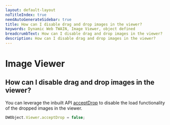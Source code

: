 ```yaml
---
layout: default-layout
noTitleIndex: true
needAutoGenerateSidebar: true
title: How can I disable drag and drop images in the viewer?
keywords: Dynamic Web TWAIN, Image Viewer, object defined
breadcrumbText: How can I disable drag and drop images in the viewer?
description: How can I disable drag and drop images in the viewer?
---
```


# Image Viewer

## How can I disable drag and drop images in the viewer?

You can leverage the inbuilt API <a href="https://www.dynamsoft.com/web-twain/docs/info/api/WebTwain_Viewer.html?ver=latest#acceptdrop" target="_blank">acceptDrop</a> to disable the load functionality of the dropped images in the viewer.

```javascript
DWObject.Viewer.acceptDrop = false;
```
